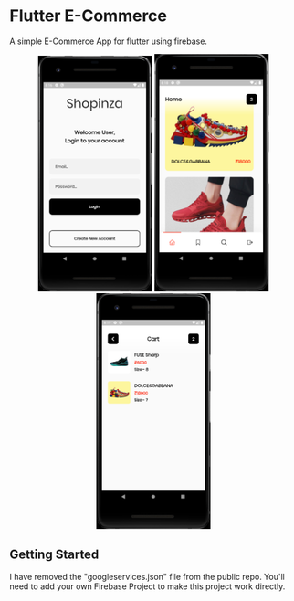 # Flutter E-Commerce

A simple E-Commerce App for flutter using firebase.

<p align="center">
  <img src="https://github.com/parshva-shah/E-Commerce-Application/blob/main/Android%20Emulator%20-%20Pixel_2_API_29_5554%2030-01-2021%2008_16_21%20PM.png" width="200" title="hover text">
  <img src="https://github.com/parshva-shah/E-Commerce-Application/blob/main/Android%20Emulator%20-%20Pixel_2_API_29_5554%2030-01-2021%2008_18_14%20PM.png" width="200" title="hover text">
  <img src="https://github.com/parshva-shah/E-Commerce-Application/blob/main/Android%20Emulator%20-%20Pixel_2_API_29_5554%2030-01-2021%2008_19_17%20PM.png" width="200" title="hover text">
</p>


## Getting Started

I have removed the "googleservices.json" file from the public repo.
You'll need to add your own Firebase Project to make this project work directly.
